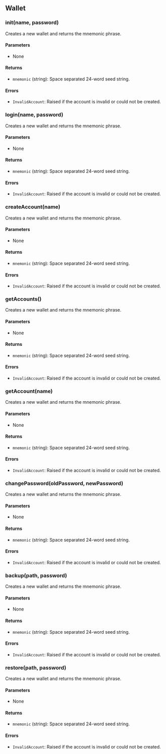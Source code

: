 ## Wallet

### init(name, password)

Creates a new wallet and returns the mnemonic phrase.

#### Parameters
* None
#### Returns
* `mnemonic` (string): Space separated 24-word seed string.
#### Errors
* `InvalidAccount`: Raised if the account is invalid or could not be created.

### login(name, password)

Creates a new wallet and returns the mnemonic phrase.

#### Parameters
* None
#### Returns
* `mnemonic` (string): Space separated 24-word seed string.
#### Errors
* `InvalidAccount`: Raised if the account is invalid or could not be created.

### createAccount(name)

Creates a new wallet and returns the mnemonic phrase.

#### Parameters
* None
#### Returns
* `mnemonic` (string): Space separated 24-word seed string.
#### Errors
* `InvalidAccount`: Raised if the account is invalid or could not be created.

### getAccounts()

Creates a new wallet and returns the mnemonic phrase.

#### Parameters
* None
#### Returns
* `mnemonic` (string): Space separated 24-word seed string.
#### Errors
* `InvalidAccount`: Raised if the account is invalid or could not be created.

### getAccount(name)

Creates a new wallet and returns the mnemonic phrase.

#### Parameters
* None
#### Returns
* `mnemonic` (string): Space separated 24-word seed string.
#### Errors
* `InvalidAccount`: Raised if the account is invalid or could not be created.

### changePassword(oldPassword, newPassword)

Creates a new wallet and returns the mnemonic phrase.

#### Parameters
* None
#### Returns
* `mnemonic` (string): Space separated 24-word seed string.
#### Errors
* `InvalidAccount`: Raised if the account is invalid or could not be created.

### backup(path, password)

Creates a new wallet and returns the mnemonic phrase.

#### Parameters
* None
#### Returns
* `mnemonic` (string): Space separated 24-word seed string.
#### Errors
* `InvalidAccount`: Raised if the account is invalid or could not be created.

### restore(path, password)

Creates a new wallet and returns the mnemonic phrase.

#### Parameters
* None
#### Returns
* `mnemonic` (string): Space separated 24-word seed string.
#### Errors
* `InvalidAccount`: Raised if the account is invalid or could not be created.

